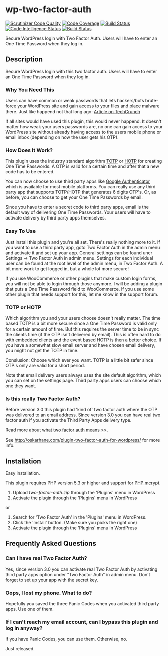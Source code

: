 wp-two-factor-auth
==================

[![Scrutinizer Code Quality](https://scrutinizer-ci.com/g/sjinks/wp-two-factor-auth/badges/quality-score.png?b=master)](https://scrutinizer-ci.com/g/sjinks/wp-two-factor-auth/?branch=master)
[![Code Coverage](https://scrutinizer-ci.com/g/sjinks/wp-two-factor-auth/badges/coverage.png?b=master)](https://scrutinizer-ci.com/g/sjinks/wp-two-factor-auth/?branch=master)
[![Build Status](https://scrutinizer-ci.com/g/sjinks/wp-two-factor-auth/badges/build.png?b=master)](https://scrutinizer-ci.com/g/sjinks/wp-two-factor-auth/build-status/master)
[![Code Intelligence Status](https://scrutinizer-ci.com/g/sjinks/wp-two-factor-auth/badges/code-intelligence.svg?b=master)](https://scrutinizer-ci.com/code-intelligence)
[![Build Status](https://travis-ci.org/sjinks/wp-two-factor-auth.svg?branch=master)](https://travis-ci.org/sjinks/wp-two-factor-auth)

Secure WordPress login with Two Factor Auth. Users will have to enter an One Time Password when they log in.

## Description

Secure WordPress login with this two factor auth. Users will have to enter an One Time Password when they log in.

### Why You Need This
Users can have common or weak passwords that lets hackers/bots brute-force your WordPress site and gain access to your files and place malware there.
Just like happend not that long ago: [Article on TechCrunch](http://techcrunch.com/2013/04/12/hackers-point-large-botnet-at-wordpress-sites-to-steal-admin-passwords-and-gain-server-access/)

If all sites would have used this plugin, this would never happend.
It doesn't matter how weak your users passwords are, no one can gain access to your WordPress site
without already having access to the users mobile phone or email inbox (depending on how the user gets his OTP).


### How Does It Work?
This plugin uses the industry standard algorithm [TOTP](http://en.wikipedia.org/wiki/Time-based_One-time_Password_Algorithm) or [HOTP](http://en.wikipedia.org/wiki/HMAC-based_One-time_Password_Algorithm) for creating One Time Passwords.
A OTP is valid for a certain time and after that a new code has to be entered.

You can now choose to use third party apps like [Google Authenticator](http://code.google.com/p/google-authenticator/) which is available for most mobile platforms. You can really use any
third party app that supports TOTP/HOTP that generates 6 digits OTP's.
Or, as before, you can choose to get your One Time Passwords by email.

Since you have to enter a secret code to third party apps, email is the default way of delivering One Time Passwords. Your
users will have to activate delivery by third party apps themselves.


### Easy To Use
Just install this plugin and you're all set. There's really nothing more to it.
If you want to use a third party app, goto Two Factor Auth in the admin menu and activate it and set up your app.
General settings can be found uner Settings -> Two Factor Auth in admin menu. Settings for each individual user
can be found at the root level of the admin menu, in Two Factor Auth.
A bit more work to get logged in, but a whole lot more secure!

If you use WooCommerce or other plugins that make custom login forms, you will not be able to login through those anymore.
I will be adding a plugin that puts a One Time Password field to WooCommerce. If you use some other plugin that needs
support for this, let me know in the support forum.


### TOTP or HOTP
Which algorithm you and your users choose doesn't really matter. The time based TOTP is a bit more secure since a One Time
Password is valid only for a certain amount of time. But this requires the server time to be in sync the clients time (if
the OTP isn't delivered by email). This is often hard to do with embedded clients and the event based HOTP is then a better choice. 
If you have a somewhat slow email server and have chosen email delivery, you might not get the TOTP in time.

Conslusion: Choose which ever you want. TOTP is a little bit safer since OTP:s only are valid for a short period.

Note that email delivery users always uses the site default algorithm, which you can set on the settings page. Third party
apps users can choose which one they want.


### Is this really Two Factor Auth?
Before version 3.0 this plugin had 'kind of' two factor auth where the OTP was delivered to an email address.
Since version 3.0 you can have real two factor auth if you activate the Third Party Apps delivery type.

Read more about [what two factor auth means >>](http://oskarhane.com/two-factor-auth-explained/).

See http://oskarhane.com/plugin-two-factor-auth-for-wordpress/ for more info.


## Installation

Easy installation.

This plugin requires PHP version 5.3 or higher and support for [PHP mcrypt](http://www.php.net/manual/en/mcrypt.installation.php).

1. Upload *two-factor-auth.zip* through the 'Plugins' menu in WordPress
2. Activate the plugin through the 'Plugins' menu in WordPress

or

1. Search for 'Two Factor Auth' in the 'Plugins' menu in WordPress.
2. Click the 'Install' button. (Make sure you picks the right one)
3. Activate the plugin through the 'Plugins' menu in WordPress

## Frequently Asked Questions

### Can I have real Two Factor Auth?
Yes, since version 3.0 you can activate real Two Factor Auth by activating third party apps option under "Two Factor Auth" in admin menu. Don't forget to set up your app with the secret key.

### Oops, I lost my phone. What to do?
Hopefully you saved the three Panic Codes when you activated third party apps. Use one of them.

### If I can't reach my email account, can I bypass this plugin and log in anyway?
If you have Panic Codes, you can use them. Otherwise, no.


Just released.
